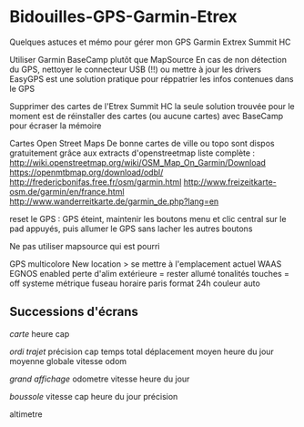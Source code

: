 # Bidouilles-GPS-Garmin-Etrex
Quelques astuces et mémo pour gérer mon GPS Garmin Extrex Summit HC

Utiliser Garmin BaseCamp plutôt que MapSource
En cas de non détection du GPS, nettoyer le connecteur USB (!!) ou mettre à jour les drivers
EasyGPS est une solution pratique pour réppatrier les infos contenues dans le GPS

Supprimer des cartes de l'Etrex Summit HC
la seule solution trouvée pour le moment est de réinstaller des cartes (ou aucune cartes) avec BaseCamp pour écraser la mémoire

Cartes Open Street Maps
De bonne cartes de ville ou topo sont dispos gratuitement grâce aux extracts d'openstreetmap
liste complète : http://wiki.openstreetmap.org/wiki/OSM_Map_On_Garmin/Download
https://openmtbmap.org/download/odbl/
http://fredericbonifas.free.fr/osm/garmin.html
http://www.freizeitkarte-osm.de/garmin/en/france.html
http://www.wanderreitkarte.de/garmin_de.php?lang=en

reset le GPS : GPS éteint, maintenir les boutons menu et clic central sur le pad appuyés, puis allumer le GPS sans lacher les autres boutons

Ne pas utiliser mapsource qui est pourri

GPS multicolore
New location > se mettre à l'emplacement actuel
WAAS EGNOS enabled
perte d'alim extérieure = rester allumé
tonalités touches = off
systeme métrique
fuseau horaire paris
format 24h
couleur auto

Successions d'écrans
---

_carte_
heure
cap

_ordi trajet_
précision
cap
temps total
déplacement moyen
heure du jour
moyenne globale
vitesse
odom

_grand affichage_
odometre
vitesse
heure du jour

_boussole_
vitesse
cap
heure du jour
précision

altimetre


